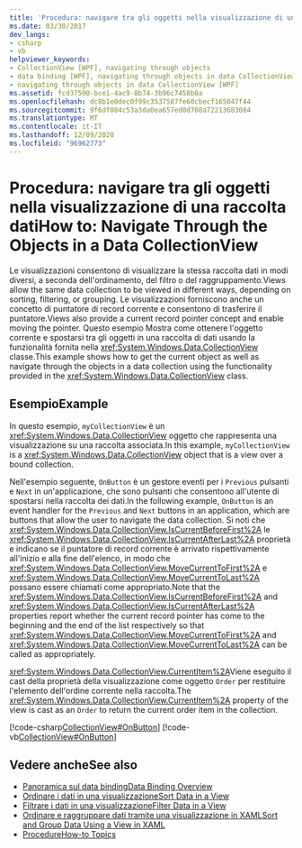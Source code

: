 ```yaml
---
title: 'Procedura: navigare tra gli oggetti nella visualizzazione di una raccolta dati'
ms.date: 03/30/2017
dev_langs:
- csharp
- vb
helpviewer_keywords:
- CollectionView [WPF], navigating through objects
- data binding [WPF], navigating through objects in data CollectionView
- navigating through objects in data CollectionView [WPF]
ms.assetid: fcd37590-bce1-4ac9-8b74-3b96c7458b8a
ms.openlocfilehash: dc8b1e0dec0f99c3537587fe60cbecf165047f44
ms.sourcegitcommit: 9f6df084c53a3da0ea657ed0d708a72213683084
ms.translationtype: MT
ms.contentlocale: it-IT
ms.lasthandoff: 12/09/2020
ms.locfileid: "96962773"
---
```

# <a name="how-to-navigate-through-the-objects-in-a-data-collectionview"></a><span data-ttu-id="b38cc-102">Procedura: navigare tra gli oggetti nella visualizzazione di una raccolta dati</span><span class="sxs-lookup"><span data-stu-id="b38cc-102">How to: Navigate Through the Objects in a Data CollectionView</span></span>
<span data-ttu-id="b38cc-103">Le visualizzazioni consentono di visualizzare la stessa raccolta dati in modi diversi, a seconda dell'ordinamento, del filtro o del raggruppamento.</span><span class="sxs-lookup"><span data-stu-id="b38cc-103">Views allow the same data collection to be viewed in different ways, depending on sorting, filtering, or grouping.</span></span> <span data-ttu-id="b38cc-104">Le visualizzazioni forniscono anche un concetto di puntatore di record corrente e consentono di trasferire il puntatore.</span><span class="sxs-lookup"><span data-stu-id="b38cc-104">Views also provide a current record pointer concept and enable moving the pointer.</span></span> <span data-ttu-id="b38cc-105">Questo esempio Mostra come ottenere l'oggetto corrente e spostarsi tra gli oggetti in una raccolta di dati usando la funzionalità fornita nella <xref:System.Windows.Data.CollectionView> classe.</span><span class="sxs-lookup"><span data-stu-id="b38cc-105">This example shows how to get the current object as well as navigate through the objects in a data collection using the functionality provided in the <xref:System.Windows.Data.CollectionView> class.</span></span>  
  
## <a name="example"></a><span data-ttu-id="b38cc-106">Esempio</span><span class="sxs-lookup"><span data-stu-id="b38cc-106">Example</span></span>  
 <span data-ttu-id="b38cc-107">In questo esempio, `myCollectionView` è un <xref:System.Windows.Data.CollectionView> oggetto che rappresenta una visualizzazione su una raccolta associata.</span><span class="sxs-lookup"><span data-stu-id="b38cc-107">In this example, `myCollectionView` is a <xref:System.Windows.Data.CollectionView> object that is a view over a bound collection.</span></span>  
  
 <span data-ttu-id="b38cc-108">Nell'esempio seguente, `OnButton` è un gestore eventi per i `Previous` pulsanti e `Next` in un'applicazione, che sono pulsanti che consentono all'utente di spostarsi nella raccolta dei dati.</span><span class="sxs-lookup"><span data-stu-id="b38cc-108">In the following example, `OnButton` is an event handler for the `Previous` and `Next` buttons in an application, which are buttons that allow the user to navigate the data collection.</span></span> <span data-ttu-id="b38cc-109">Si noti che <xref:System.Windows.Data.CollectionView.IsCurrentBeforeFirst%2A> le <xref:System.Windows.Data.CollectionView.IsCurrentAfterLast%2A> proprietà e indicano se il puntatore di record corrente è arrivato rispettivamente all'inizio e alla fine dell'elenco, in modo che <xref:System.Windows.Data.CollectionView.MoveCurrentToFirst%2A> e <xref:System.Windows.Data.CollectionView.MoveCurrentToLast%2A> possano essere chiamati come appropriato.</span><span class="sxs-lookup"><span data-stu-id="b38cc-109">Note that the <xref:System.Windows.Data.CollectionView.IsCurrentBeforeFirst%2A> and <xref:System.Windows.Data.CollectionView.IsCurrentAfterLast%2A> properties report whether the current record pointer has come to the beginning and the end of the list respectively so that <xref:System.Windows.Data.CollectionView.MoveCurrentToFirst%2A> and <xref:System.Windows.Data.CollectionView.MoveCurrentToLast%2A> can be called as appropriately.</span></span>  
  
 <span data-ttu-id="b38cc-110"><xref:System.Windows.Data.CollectionView.CurrentItem%2A>Viene eseguito il cast della proprietà della visualizzazione come oggetto `Order` per restituire l'elemento dell'ordine corrente nella raccolta.</span><span class="sxs-lookup"><span data-stu-id="b38cc-110">The <xref:System.Windows.Data.CollectionView.CurrentItem%2A> property of the view is cast as an `Order` to return the current order item in the collection.</span></span>  
  
 [!code-csharp[CollectionView#OnButton](~/samples/snippets/csharp/VS_Snippets_Wpf/CollectionView/CSharp/Page1.xaml.cs#onbutton)]
 [!code-vb[CollectionView#OnButton](~/samples/snippets/visualbasic/VS_Snippets_Wpf/CollectionView/VisualBasic/Page1.xaml.vb#onbutton)]  
  
## <a name="see-also"></a><span data-ttu-id="b38cc-111">Vedere anche</span><span class="sxs-lookup"><span data-stu-id="b38cc-111">See also</span></span>

- [<span data-ttu-id="b38cc-112">Panoramica sul data binding</span><span class="sxs-lookup"><span data-stu-id="b38cc-112">Data Binding Overview</span></span>](/dotnet/desktop-wpf/data/data-binding-overview)
- [<span data-ttu-id="b38cc-113">Ordinare i dati in una visualizzazione</span><span class="sxs-lookup"><span data-stu-id="b38cc-113">Sort Data in a View</span></span>](how-to-sort-data-in-a-view.md)
- [<span data-ttu-id="b38cc-114">Filtrare i dati in una visualizzazione</span><span class="sxs-lookup"><span data-stu-id="b38cc-114">Filter Data in a View</span></span>](how-to-filter-data-in-a-view.md)
- [<span data-ttu-id="b38cc-115">Ordinare e raggruppare dati tramite una visualizzazione in XAML</span><span class="sxs-lookup"><span data-stu-id="b38cc-115">Sort and Group Data Using a View in XAML</span></span>](how-to-sort-and-group-data-using-a-view-in-xaml.md)
- [<span data-ttu-id="b38cc-116">Procedure</span><span class="sxs-lookup"><span data-stu-id="b38cc-116">How-to Topics</span></span>](data-binding-how-to-topics.md)
